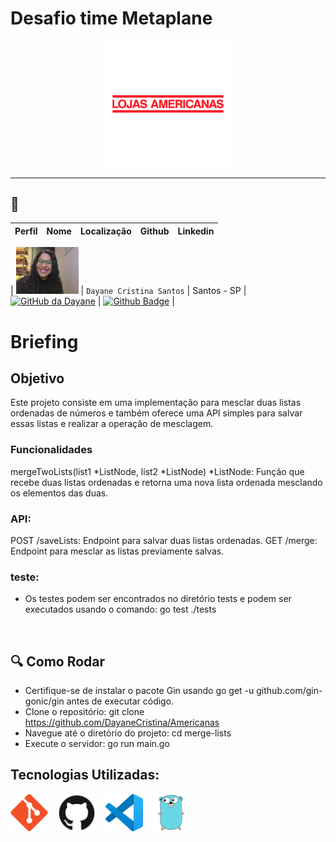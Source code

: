 # Desafio time Metaplane 

<div align="center">
  <img src="img/lojas-americanas.png" alt="Lojas Americanas" width="40%">
</div>

---

## :handshake: 

|   Perfil   |   Nome   |   Localização   |   Github   |   Linkedin   |
| ---------------- | ----- | --------- | --------- | --------- |

| <img width="100" alt="Foto de Perfil da Dayane" src="img/perfil_dayane.jpg"> | `Dayane Cristina Santos` | Santos - SP | <a href="https://github.com/DayaneCristina"> <img height="30" alt="GitHub da Dayane" src="https://img.shields.io/badge/-Github-000?style=flat-square&logo=Github&logoColor=white"></a> | [![Github Badge](https://img.shields.io/badge/LinkedIn-0077B5?style=for-the-badge&logo=linkedin&logoColor=white)](https:https://www.linkedin.com/in/dayane-cristin) |

# Briefing

## Objetivo
Este projeto consiste em uma implementação para mesclar duas listas ordenadas de números e também oferece uma API simples para salvar essas listas e realizar a operação de mesclagem.

### Funcionalidades
mergeTwoLists(list1 *ListNode, list2 *ListNode) *ListNode: Função que recebe duas listas ordenadas e retorna uma nova lista ordenada mesclando os elementos das duas.
### API:
POST /saveLists: Endpoint para salvar duas listas ordenadas.
GET /merge: Endpoint para mesclar as listas previamente salvas.

### teste:
* Os testes podem ser encontrados no diretório tests e podem ser executados usando o comando:
  go test ./tests


<br>

## 🔍 Como Rodar

* Certifique-se de instalar o pacote Gin usando go get -u github.com/gin-gonic/gin antes de executar código.
* Clone o repositório: git clone https://github.com/DayaneCristina/Americanas
* Navegue até o diretório do projeto: cd merge-lists
* Execute o servidor: go run main.go

## **Tecnologias Utilizadas:**

<div style="display: inline_block">
  <img align="center" alt="icone-GIT" height="60" src="https://github.com/devicons/devicon/blob/master/icons/git/git-original.svg">
  &nbsp;&nbsp;
  <img align="center" alt="icone-Go" height="60" src="https://github.com/devicons/devicon/blob/master/icons/github/github-original.svg">
  &nbsp;&nbsp;
  <img align="center" alt="icone-VS-CODE" height="60" src="https://github.com/devicons/devicon/blob/master/icons/vscode/vscode-original.svg">
  &nbsp;&nbsp;
  <img align="center" alt="icone-Go" height="60" src="https://github.com/devicons/devicon/blob/master/icons/go/go-original.svg">
  &nbsp;&nbsp;
</div>
